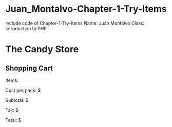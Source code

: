 # Juan_Montalvo-Chapter-1-Try-Items
Include code of Chapter-1-Try-Items
Name: Juan Montalvo
Class: Introduction to PHP


<?php 
$items    = 3;
$cost     = 5;
$subtotal = $cost * $items;
$tax      = ($subtotal / 100) * 20;
$total    = $subtotal + $tax;
?>
<!DOCTYPE html>
<html>
  <head>
    <title>Mathematical Operators</title>
    <link rel="stylesheet" href="css/styles.css">
  </head>
  <body>
    <h1>The Candy Store</h1>
    <h2>Shopping Cart</h2>
    <p>Items: <?= $items ?></p>
    <p>Cost per pack: $<?= $cost ?></p>
    <p>Subtotal: $<?= $subtotal ?></p>
    <p>Tax: $<?= $tax ?></p>
    <p>Total: $<?= $total ?></p>
  </body>
</html>


